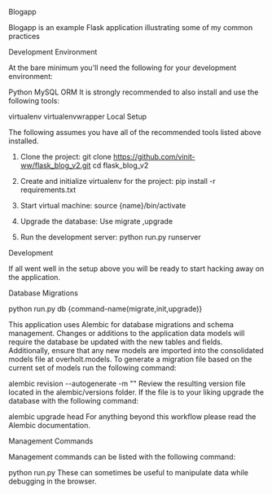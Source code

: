 Blogapp

Blogapp is an example Flask application illustrating some of my common practices

Development Environment

At the bare minimum you'll need the following for your development environment:

Python
MySQL
ORM
It is strongly recommended to also install and use the following tools:

virtualenv
virtualenvwrapper
Local Setup

The following assumes you have all of the recommended tools listed above installed.

1. Clone the project:
  git clone https://github.com/vinit-ww/flask_blog_v2.git
  cd flask_blog_v2

2. Create and initialize virtualenv for the project:
  pip install -r requirements.txt

3. Start virtual machine:
  source {name}/bin/activate
 
4. Upgrade the database:
  Use migrate ,upgrade
  
5. Run the development server:
   python run.py runserver
  
Development

If all went well in the setup above you will be ready to start hacking away on the application.

Database Migrations

python run.py db {command-name(migrate,init,upgrade)}

This application uses Alembic for database migrations and schema management. Changes or additions to the application data models will require the database be updated with the new tables and fields. Additionally, ensure that any new models are imported into the consolidated models file at overholt.models. To generate a migration file based on the current set of models run the following command:

alembic revision --autogenerate -m "<a description of what was modified>"
Review the resulting version file located in the alembic/versions folder. If the file is to your liking upgrade the database with the following command:

alembic upgrade head
For anything beyond this workflow please read the Alembic documentation.

Management Commands

Management commands can be listed with the following command:

python run.py 
These can sometimes be useful to manipulate data while debugging in the browser.
